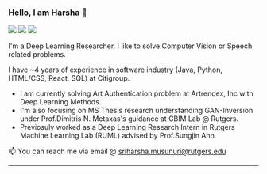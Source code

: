 ### Hello, I am Harsha 👋

<!--
**Harsha-Musunuri/harsha-musunuri** is a ✨ _special_ ✨ repository because its `README.md` (this file) appears on your GitHub profile.
-->
[<img src="https://img.shields.io/badge/linkedin-%230077B5.svg?&style=for-the-badge&logo=linkedin&logoColor=white" />](https://www.linkedin.com/in/harsha-musunuri/) [<img src="https://img.shields.io/badge/twitter-%230077B5.svg?&style=for-the-badge&logo=twitter&logoColor=white&color=00acee" />](https://twitter.com/harsha_musunuri) [<img src="https://img.shields.io/badge/youtube-%23FF0000.svg?&style=for-the-badge&logo=youtube&logoColor=white" />](https://www.youtube.com/harshamusunuri)

I'm a Deep Learning Researcher. I like to solve Computer Vision or Speech related problems.

I have ~4 years of experience in software industry (Java, Python, HTML/CSS, React, SQL) at Citigroup.

- I am currently solving Art Authentication problem at Artrendex, Inc with Deep Learning Methods.
- I'm also focusing on MS Thesis research understanding GAN-Inversion under Prof.Dimitris N. Metaxas's guidance at CBIM Lab @ Rutgers.
- Previosuly worked as a Deep Learning Research Intern in Rutgers Machine Learning Lab (RUML) advised by Prof.Sungjin Ahn.


📫 You can reach me via email @ sriharsha.musunuri@rutgers.edu

---


